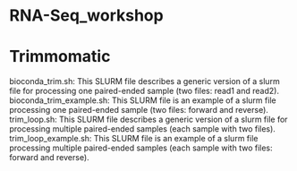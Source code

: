 # RNA-Seq_workshop

# Trimmomatic
bioconda_trim.sh: This SLURM file describes a generic version of a slurm file for processing one paired-ended sample (two files: read1 and read2). \
bioconda_trim_example.sh: This SLURM file is an example of a slurm file processing one paired-ended sample (two files: forward and reverse). \
trim_loop.sh: This SLURM file describes a generic version of a slurm file for processing multiple paired-ended samples (each sample with two files).\
trim_loop_example.sh: This SLURM file is an example of a slurm file processing multiple paired-ended samples (each sample with two files: forward and reverse).
